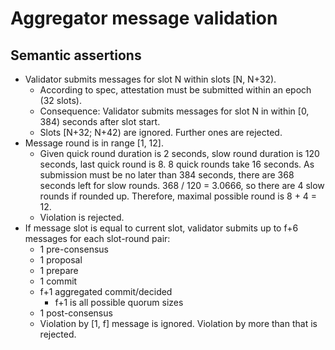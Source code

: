 # Aggregator message validation

## Semantic assertions

- Validator submits messages for slot N within slots [N, N+32).
  - According to spec, attestation must be submitted within an epoch (32 slots).
  - Consequence: Validator submits messages for slot N in within [0, 384) seconds after slot start.
  - Slots [N+32; N+42) are ignored. Further ones are rejected.
- Message round is in range [1, 12].
  - Given quick round duration is 2 seconds, slow round duration is 120 seconds, last quick round is 8. 8 quick rounds take 16 seconds. As submission must be no later than 384 seconds, there are 368 seconds left for slow rounds. 368 / 120 = 3.0666, so there are 4 slow rounds if rounded up. Therefore, maximal possible round is 8 + 4 = 12.
  - Violation is rejected.
- If message slot is equal to current slot, validator submits up to f+6 messages for each slot-round pair:
  - 1 pre-consensus
  - 1 proposal
  - 1 prepare
  - 1 commit
  - f+1 aggregated commit/decided
    - f+1 is all possible quorum sizes
  - 1 post-consensus
  - Violation by [1, f] message is ignored. Violation by more than that is rejected.






